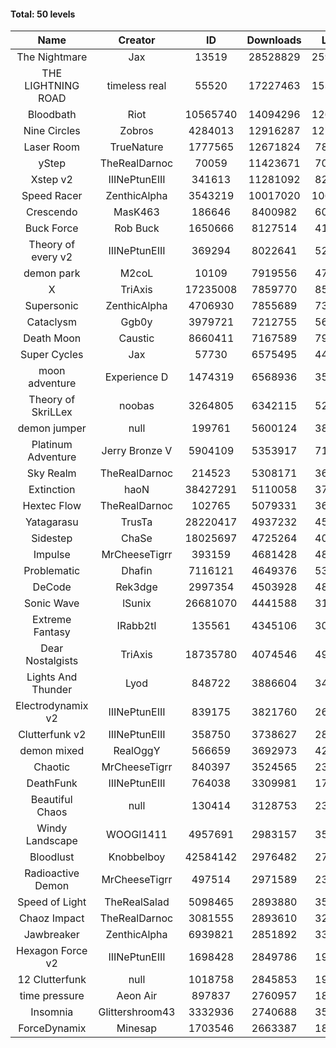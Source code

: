#### Total: 50 levels

| Name | Creator | ID | Downloads | Likes |
|:---:|:---:|:---:|:---:|:---:|
| The Nightmare | Jax | 13519 | 28528829 | 2595838
| THE LIGHTNING ROAD | timeless real | 55520 | 17227463 | 1538352
| Bloodbath | Riot | 10565740 | 14094296 | 1260151
| Nine Circles | Zobros | 4284013 | 12916287 | 1279192
| Laser Room | TrueNature | 1777565 | 12671824 | 788531
| yStep | TheRealDarnoc | 70059 | 11423671 | 700876
| Xstep v2 | IIINePtunEIII | 341613 | 11281092 | 821276
| Speed Racer | ZenthicAlpha | 3543219 | 10017020 | 1063152
| Crescendo | MasK463 | 186646 | 8400982 | 607278
| Buck Force | Rob Buck | 1650666 | 8127514 | 411111
| Theory of every v2 | IIINePtunEIII | 369294 | 8022641 | 523960
| demon park | M2coL | 10109 | 7919556 | 476449
| X | TriAxis | 17235008 | 7859770 | 851868
| Supersonic | ZenthicAlpha | 4706930 | 7855689 | 737321
| Cataclysm | Ggb0y | 3979721 | 7212755 | 565236
| Death Moon  | Caustic | 8660411 | 7167589 | 795739
| Super Cycles | Jax | 57730 | 6575495 | 445867
| moon adventure | Experience D | 1474319 | 6568936 | 352761
| Theory of SkriLLex | noobas | 3264805 | 6342115 | 524789
| demon jumper | null | 199761 | 5600124 | 389957
| Platinum Adventure | Jerry Bronze V | 5904109 | 5353917 | 714514
| Sky Realm | TheRealDarnoc | 214523 | 5308171 | 363627
| Extinction | haoN | 38427291 | 5110058 | 379406
| Hextec Flow | TheRealDarnoc | 102765 | 5079331 | 362076
| Yatagarasu  | TrusTa | 28220417 | 4937232 | 450544
| Sidestep | ChaSe | 18025697 | 4725264 | 408972
| Impulse | MrCheeseTigrr | 393159 | 4681428 | 485292
| Problematic | Dhafin | 7116121 | 4649376 | 535394
| DeCode | Rek3dge | 2997354 | 4503928 | 481567
| Sonic Wave | lSunix | 26681070 | 4441588 | 316704
| Extreme Fantasy | IRabb2tI | 135561 | 4345106 | 300822
| Dear Nostalgists | TriAxis | 18735780 | 4074546 | 495005
| Lights And Thunder | Lyod | 848722 | 3886604 | 345534
| Electrodynamix v2 | IIINePtunEIII | 839175 | 3821760 | 260584
| Clutterfunk v2 | IIINePtunEIII | 358750 | 3738627 | 283793
| demon mixed | RealOggY | 566659 | 3692973 | 423971
| Chaotic | MrCheeseTigrr | 840397 | 3524565 | 231000
| DeathFunk | IIINePtunEIII | 764038 | 3309981 | 170488
| Beautiful Chaos | null | 130414 | 3128753 | 234428
| Windy Landscape | WOOGI1411 | 4957691 | 2983157 | 350868
| Bloodlust | Knobbelboy | 42584142 | 2976482 | 275884
| Radioactive Demon | MrCheeseTigrr | 497514 | 2971589 | 238386
| Speed of Light | TheRealSalad | 5098465 | 2893880 | 351723
| Chaoz Impact | TheRealDarnoc | 3081555 | 2893610 | 321789
| Jawbreaker | ZenthicAlpha | 6939821 | 2851892 | 338950
| Hexagon Force v2 | IIINePtunEIII | 1698428 | 2849786 | 193453
| 12 Clutterfunk | null | 1018758 | 2845853 | 193785
| time pressure | Aeon Air | 897837 | 2760957 | 186790
| Insomnia | Glittershroom43 | 3332936 | 2740688 | 359517
| ForceDynamix | Minesap | 1703546 | 2663387 | 181045
